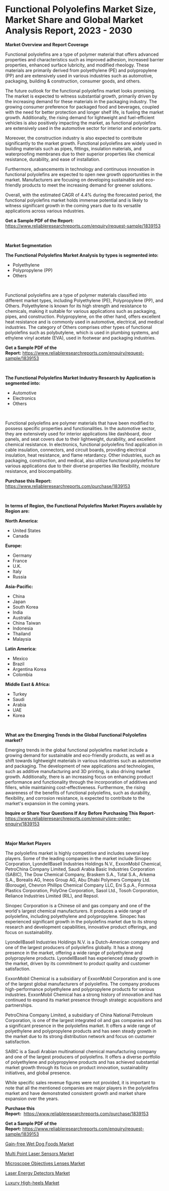 <p><h1>Functional Polyolefins Market Size, Market Share and Global Market Analysis Report, 2023 - 2030</h1></p><p><strong>Market Overview and Report Coverage</strong></p>
<p><p>Functional polyolefins are a type of polymer material that offers advanced properties and characteristics such as improved adhesion, increased barrier properties, enhanced surface lubricity, and modified rheology. These materials are primarily derived from polyethylene (PE) and polypropylene (PP) and are extensively used in various industries such as automotive, packaging, building & construction, consumer goods, and others.</p><p>The future outlook for the functional polyolefins market looks promising. The market is expected to witness substantial growth, primarily driven by the increasing demand for these materials in the packaging industry. The growing consumer preference for packaged food and beverages, coupled with the need for better protection and longer shelf life, is fueling the market growth. Additionally, the rising demand for lightweight and fuel-efficient vehicles is also positively impacting the market, as functional polyolefins are extensively used in the automotive sector for interior and exterior parts.</p><p>Moreover, the construction industry is also expected to contribute significantly to the market growth. Functional polyolefins are widely used in building materials such as pipes, fittings, insulation materials, and waterproofing membranes due to their superior properties like chemical resistance, durability, and ease of installation.</p><p>Furthermore, advancements in technology and continuous innovation in functional polyolefins are expected to open new growth opportunities in the market. Manufacturers are focusing on developing sustainable and eco-friendly products to meet the increasing demand for greener solutions.</p><p>Overall, with the estimated CAGR of 4.4% during the forecasted period, the functional polyolefins market holds immense potential and is likely to witness significant growth in the coming years due to its versatile applications across various industries.</p></p>
<p><strong>Get a Sample PDF of the Report:</strong> <a href="https://www.reliableresearchreports.com/enquiry/request-sample/1839153">https://www.reliableresearchreports.com/enquiry/request-sample/1839153</a></p>
<p>&nbsp;</p>
<p><strong>Market Segmentation</strong></p>
<p><strong>The Functional Polyolefins Market Analysis by types is segmented into:</strong></p>
<p><ul><li>Polyethylene</li><li>Polypropylene (PP)</li><li>Others</li></ul></p>
<p>&nbsp;</p>
<p><p>Functional polyolefins are a type of polymer materials classified into different market types, including Polyethylene (PE), Polypropylene (PP), and Others. Polyethylene is known for its high strength and resistance to chemicals, making it suitable for various applications such as packaging, pipes, and construction. Polypropylene, on the other hand, offers excellent heat resistance and is commonly used in automotive, electrical, and medical industries. The category of Others comprises other types of functional polyolefins such as polybutylene, which is used in plumbing systems, and ethylene vinyl acetate (EVA), used in footwear and packaging industries.</p></p>
<p><strong>Get a Sample PDF of the Report:</strong>&nbsp;<a href="https://www.reliableresearchreports.com/enquiry/request-sample/1839153">https://www.reliableresearchreports.com/enquiry/request-sample/1839153</a></p>
<p>&nbsp;</p>
<p><strong>The Functional Polyolefins Market Industry Research by Application is segmented into:</strong></p>
<p><ul><li>Automotive</li><li>Electronics</li><li>Others</li></ul></p>
<p>&nbsp;</p>
<p><p>Functional polyolefins are polymer materials that have been modified to possess specific properties and functionalities. In the automotive sector, they are extensively used for interior applications like dashboard, door panels, and seat covers due to their lightweight, durability, and excellent chemical resistance. In electronics, functional polyolefins find application in cable insulation, connectors, and circuit boards, providing electrical insulation, heat resistance, and flame retardancy. Other industries, such as packaging, construction, and medical, also utilize functional polyolefins for various applications due to their diverse properties like flexibility, moisture resistance, and biocompatibility.</p></p>
<p><strong>Purchase this Report:</strong>&nbsp; <a href="https://www.reliableresearchreports.com/purchase/1839153">https://www.reliableresearchreports.com/purchase/1839153</a></p>
<p>&nbsp;</p>
<p><strong>In terms of Region, the Functional Polyolefins Market Players available by Region are:</strong></p>
<p>
    <p> <strong> North America: </strong>
        <ul>
            <li>United States</li>
            <li>Canada</li>
        </ul>
        </p> 
    <p> <strong> Europe: </strong>
        <ul>
            <li>Germany</li>
            <li>France</li>
            <li>U.K.</li>
            <li>Italy</li>
            <li>Russia</li>
        </ul>
        </p> 
    <p> <strong> Asia-Pacific: </strong>
        <ul>
            <li>China</li>
            <li>Japan</li>
            <li>South Korea</li>
            <li>India</li>
            <li>Australia</li>
            <li>China Taiwan</li>
            <li>Indonesia</li>
            <li>Thailand</li>
            <li>Malaysia</li>
        </ul>
        </p> 
    <p> <strong> Latin America: </strong>
        <ul>
            <li>Mexico</li>
            <li>Brazil</li>
            <li>Argentina Korea</li>
            <li>Colombia</li>
        </ul>
        </p> 
    <p> <strong> Middle East & Africa: </strong>
        <ul>
            <li>Turkey</li>
            <li>Saudi</li>
            <li>Arabia</li>
            <li>UAE</li>
            <li>Korea</li>
        </ul>
    </p>
    </p>
<p>&nbsp;</p>
<p><strong>What are the Emerging Trends in the Global Functional Polyolefins market?</strong></p>
<p><p>Emerging trends in the global functional polyolefins market include a growing demand for sustainable and eco-friendly products, as well as a shift towards lightweight materials in various industries such as automotive and packaging. The development of new applications and technologies, such as additive manufacturing and 3D printing, is also driving market growth. Additionally, there is an increasing focus on enhancing product performance and functionality through the incorporation of additives and fillers, while maintaining cost-effectiveness. Furthermore, the rising awareness of the benefits of functional polyolefins, such as durability, flexibility, and corrosion resistance, is expected to contribute to the market's expansion in the coming years.</p></p>
<p><strong>Inquire or Share Your Questions If Any Before Purchasing This Report</strong>- <a href="https://www.reliableresearchreports.com/enquiry/pre-order-enquiry/1839153">https://www.reliableresearchreports.com/enquiry/pre-order-enquiry/1839153</a></p>
<p>&nbsp;</p>
<p><strong>Major Market Players</strong></p>
<p><p>The polyolefins market is highly competitive and includes several key players. Some of the leading companies in the market include Sinopec Corporation, LyondellBasell Industries Holdings N.V., ExxonMobil Chemical, PetroChina Company Limited, Saudi Arabia Basic Industries Corporation (SABIC), The Dow Chemical Company, Braskem S.A., Total S.A., Arkema S.A., Borealis AG, Ineos Group AG, Abu Dhabi Polymers Company Ltd. (Borouge), Chevron Phillips Chemical Company LLC, Eni S.p.A., Formosa Plastics Corporation, PolyOne Corporation, Sasol Ltd., Tosoh Corporation, Reliance Industries Limited (RIL), and Repsol.</p><p>Sinopec Corporation is a Chinese oil and gas company and one of the world's largest chemical manufacturers. It produces a wide range of polyolefins, including polyethylene and polypropylene. Sinopec has experienced significant growth in the polyolefins market due to its strong research and development capabilities, innovative product offerings, and focus on sustainability.</p><p>LyondellBasell Industries Holdings N.V. is a Dutch-American company and one of the largest producers of polyolefins globally. It has a strong presence in the market, offering a wide range of polyethylene and polypropylene products. LyondellBasell has experienced steady growth in the market, driven by its commitment to product quality and customer satisfaction.</p><p>ExxonMobil Chemical is a subsidiary of ExxonMobil Corporation and is one of the largest global manufacturers of polyolefins. The company produces high-performance polyethylene and polypropylene products for various industries. ExxonMobil Chemical has a strong history of innovation and has continued to expand its market presence through strategic acquisitions and partnerships.</p><p>PetroChina Company Limited, a subsidiary of China National Petroleum Corporation, is one of the largest integrated oil and gas companies and has a significant presence in the polyolefins market. It offers a wide range of polyethylene and polypropylene products and has seen steady growth in the market due to its strong distribution network and focus on customer satisfaction.</p><p>SABIC is a Saudi Arabian multinational chemical manufacturing company and one of the largest producers of polyolefins. It offers a diverse portfolio of polyethylene and polypropylene products and has achieved substantial market growth through its focus on product innovation, sustainability initiatives, and global presence.</p><p>While specific sales revenue figures were not provided, it is important to note that all the mentioned companies are major players in the polyolefins market and have demonstrated consistent growth and market share expansion over the years.</p></p>
<p><strong>Purchase this Report:</strong>&nbsp;&nbsp;<a href="https://www.reliableresearchreports.com/purchase/1839153">https://www.reliableresearchreports.com/purchase/1839153</a></p>
<p></p>
<p><strong>Get a Sample PDF of the Report:</strong>&nbsp;<a href="https://www.reliableresearchreports.com/enquiry/request-sample/1839153">https://www.reliableresearchreports.com/enquiry/request-sample/1839153</a></p>
<p><p><a href="https://medium.com/@favor.case.flash/gain-free-wet-dog-foods-market-trends-and-market-analysis-forecasted-for-period-2023-2030-123b3646f0d7">Gain-free Wet Dog Foods Market</a></p><p><a href="https://medium.com/@staceyhilll3626/multi-point-laser-sensors-market-analysis-and-sze-forecasted-for-period-from-2023-to-2030-e873f21b0e9d">Multi Point Laser Sensors Market</a></p><p><a href="https://medium.com/@ransomjohns101/microscope-objectives-lenses-market-analysis-and-sze-forecasted-for-period-from-2023-to-2030-8ab0bef02b19">Microscope Objectives Lenses Market</a></p><p><a href="https://medium.com/@eloisadavis6326/laser-energy-detectors-market-report-reveals-the-latest-trends-and-growth-opportunities-of-this-c667bc5eea0f">Laser Energy Detectors Market</a></p><p><a href="https://medium.com/@blow.allow.stir/luxury-high-heels-market-insights-into-market-cagr-market-trends-and-growth-strategies-ebc0553fc975">Luxury High-heels Market</a></p></p>